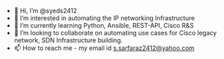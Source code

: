- 👋 Hi, I’m @syeds2412
- 👀 I’m interested in automating the IP networking Infrastructure
- 🌱 I’m currently learning Python, Ansible, REST-API, Cisco R&S
- 💞️ I’m looking to collaborate on automating use cases for Cisco legacy network, SDN Infrastructure building.
- 📫 How to reach me - my email id s.sarfaraz2412@yahoo.com

<!---
syeds2412/syeds2412 is a ✨ special ✨ repository because its `README.md` (this file) appears on your GitHub profile.
You can click the Preview link to take a look at your changes.
--->
